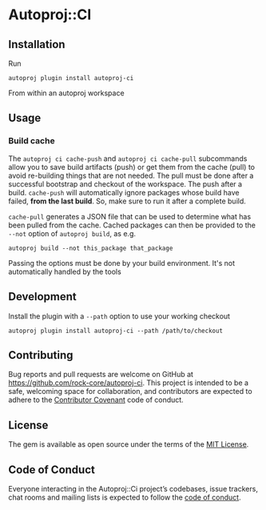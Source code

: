 # Autoproj::CI


## Installation

Run

~~~
autoproj plugin install autoproj-ci
~~~

From within an autoproj workspace

## Usage

### Build cache

The `autoproj ci cache-push` and `autoproj ci cache-pull` subcommands allow you
to save build artifacts (push) or get them from the cache (pull) to avoid
re-building things that are not needed. The pull must be done after a
successful bootstrap and checkout of the workspace. The push after a build.
`cache-push` will automatically ignore packages whose build have failed,
**from the last build**. So, make sure to run it after a complete build.

`cache-pull` generates a JSON file that can be used to determine what has been
pulled from the cache. Cached packages can then be provided to the `--not` option
of `autoproj build`, as e.g.

~~~
autoproj build --not this_package that_package
~~~

Passing the options must be done by your build environment. It's not automatically
handled by the tools

## Development

Install the plugin with a `--path` option to use your working checkout

~~~
autoproj plugin install autoproj-ci --path /path/to/checkout
~~~

## Contributing

Bug reports and pull requests are welcome on GitHub at
https://github.com/rock-core/autoproj-ci. This project is intended to be a
safe, welcoming space for collaboration, and contributors are expected to
adhere to the [Contributor Covenant](http://contributor-covenant.org) code of
conduct.

## License

The gem is available as open source under the terms of the [MIT
License](https://opensource.org/licenses/MIT).

## Code of Conduct

Everyone interacting in the Autoproj::Ci project’s codebases, issue trackers,
chat rooms and mailing lists is expected to follow the [code of
conduct](https://github.com/[USERNAME]/autoproj-ci/blob/master/CODE_OF_CONDUCT.md).
